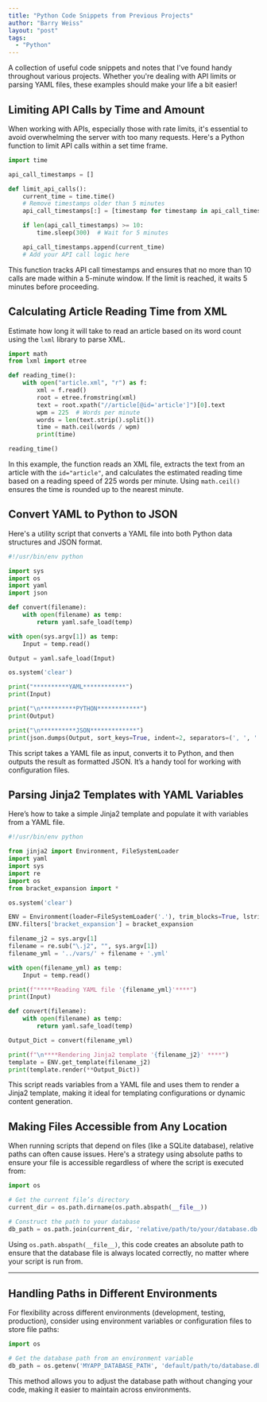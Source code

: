 ```yaml
---
title: "Python Code Snippets from Previous Projects"
author: "Barry Weiss"
layout: "post"
tags:
  - "Python"
---
```


A collection of useful code snippets and notes that I've found handy throughout various projects. Whether you're dealing with API limits or parsing YAML files, these examples should make your life a bit easier!

## Limiting API Calls by Time and Amount

When working with APIs, especially those with rate limits, it's essential to avoid overwhelming the server with too many requests. Here's a Python function to limit API calls within a set time frame.

```python
import time

api_call_timestamps = []

def limit_api_calls():
    current_time = time.time()
    # Remove timestamps older than 5 minutes
    api_call_timestamps[:] = [timestamp for timestamp in api_call_timestamps if timestamp > current_time - 300]

    if len(api_call_timestamps) >= 10:
        time.sleep(300)  # Wait for 5 minutes

    api_call_timestamps.append(current_time)
    # Add your API call logic here
```

This function tracks API call timestamps and ensures that no more than 10 calls are made within a 5-minute window. If the limit is reached, it waits 5 minutes before proceeding.

## Calculating Article Reading Time from XML

Estimate how long it will take to read an article based on its word count using the `lxml` library to parse XML.

```python
import math
from lxml import etree

def reading_time():
    with open("article.xml", "r") as f:
        xml = f.read()
        root = etree.fromstring(xml)
        text = root.xpath("//article[@id='article']")[0].text
        wpm = 225  # Words per minute
        words = len(text.strip().split())
        time = math.ceil(words / wpm)
        print(time)

reading_time()
```

In this example, the function reads an XML file, extracts the text from an article with the `id="article"`, and calculates the estimated reading time based on a reading speed of 225 words per minute. Using `math.ceil()` ensures the time is rounded up to the nearest minute.

## Convert YAML to Python to JSON

Here's a utility script that converts a YAML file into both Python data structures and JSON format.

```python
#!/usr/bin/env python

import sys
import os
import yaml
import json

def convert(filename):
    with open(filename) as temp:
        return yaml.safe_load(temp)

with open(sys.argv[1]) as temp:
    Input = temp.read()

Output = yaml.safe_load(Input)

os.system('clear')

print("**********YAML************")
print(Input)

print("\n**********PYTHON************")
print(Output)

print("\n**********JSON*************")
print(json.dumps(Output, sort_keys=True, indent=2, separators=(', ', ': ')))
```

This script takes a YAML file as input, converts it to Python, and then outputs the result as formatted JSON. It’s a handy tool for working with configuration files.

## Parsing Jinja2 Templates with YAML Variables

Here’s how to take a simple Jinja2 template and populate it with variables from a YAML file.

```python
#!/usr/bin/env python

from jinja2 import Environment, FileSystemLoader
import yaml
import sys
import re
import os
from bracket_expansion import *

os.system('clear')

ENV = Environment(loader=FileSystemLoader('.'), trim_blocks=True, lstrip_blocks=True)
ENV.filters['bracket_expansion'] = bracket_expansion

filename_j2 = sys.argv[1]
filename = re.sub("\.j2", "", sys.argv[1])
filename_yml = '../vars/' + filename + '.yml'

with open(filename_yml) as temp:
    Input = temp.read()

print(f"*****Reading YAML file '{filename_yml}'****")
print(Input)

def convert(filename):
    with open(filename) as temp:
        return yaml.safe_load(temp)

Output_Dict = convert(filename_yml)

print(f"\n****Rendering Jinja2 template '{filename_j2}' ****")
template = ENV.get_template(filename_j2)
print(template.render(**Output_Dict))
```

This script reads variables from a YAML file and uses them to render a Jinja2 template, making it ideal for templating configurations or dynamic content generation.

## Making Files Accessible from Any Location

When running scripts that depend on files (like a SQLite database), relative paths can often cause issues. Here's a strategy using absolute paths to ensure your file is accessible regardless of where the script is executed from:

```python
import os

# Get the current file’s directory
current_dir = os.path.dirname(os.path.abspath(__file__))

# Construct the path to your database
db_path = os.path.join(current_dir, 'relative/path/to/your/database.db')
```

Using `os.path.abspath(__file__)`, this code creates an absolute path to ensure that the database file is always located correctly, no matter where your script is run from.

---

## Handling Paths in Different Environments

For flexibility across different environments (development, testing, production), consider using environment variables or configuration files to store file paths:

```python
import os

# Get the database path from an environment variable
db_path = os.getenv('MYAPP_DATABASE_PATH', 'default/path/to/database.db')
```

This method allows you to adjust the database path without changing your code, making it easier to maintain across environments.
